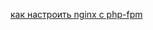 [как настроить nginx с php-fpm](https://www.nginx.com/resources/wiki/start/topics/examples/phpfcgi/)
